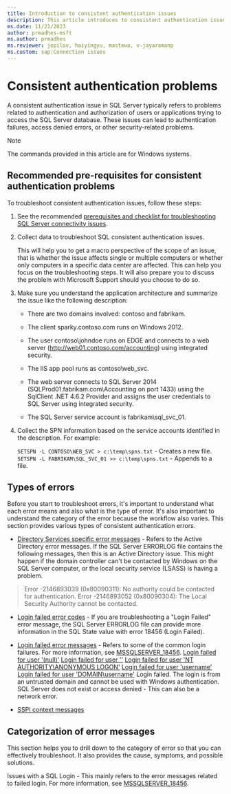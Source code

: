```yaml
---
title: Introduction to consistent authentication issues
description: This article introduces to consistent authentication issues, the types of error messages, and workarounds to troubleshoot various problems.
ms.date: 11/21/2023
author: prmadhes-msft
ms.author: prmadhes
ms.reviewer: jopilov, haiyingyu, mastewa, v-jayaramanp
ms.custom: sap:Connection issues
---
```


# Consistent authentication problems

A consistent authentication issue in SQL Server typically refers to problems related to authentication and authorization of users or applications trying to access the SQL Server database. These issues can lead to authentication failures, access denied errors, or other security-related problems.

> [!NOTE]
> The commands provided in this article are for Windows systems.

## Recommended pre-requisites for consistent authentication problems

To troubleshoot consistent authentication issues, follow these steps:

1. See the recommended [prerequisites and checklist for troubleshooting SQL Server connectivity issues](resolve-connectivity-errors-checklist.md).
1. Collect data to troubleshoot SQL consistent authentication issues.

   This will help you to get a macro perspective of the scope of an issue, that is whether the issue affects single or multiple computers or whether only computers in a specific data center are affected. This can help you focus on the troubleshooting steps. It will also prepare you to discuss the problem with Microsoft Support should you choose to do so.

1. Make sure you understand the application architecture and summarize the issue like the following  description:

    - There are two domains involved: contoso and fabrikam.

    - The client sparky.contoso.com runs on Windows 2012.

    - The user contoso\johndoe runs on EDGE and connects to a web server (http://web01.contoso.com/accounting) using integrated security.

    - The IIS app pool runs as contoso\web_svc.

    - The web server connects to SQL Server 2014 (SQLProd01.fabrikam.com\Accounting on port 1433) using the SqlClient .NET 4.6.2 Provider and assigns the user credentials to SQL Server using integrated security.

    - The SQL Server service account is fabrikam\sql_svc_01.

1. Collect the SPN information based on the service accounts identified in the description. For example:

    `SETSPN -L CONTOSO\WEB_SVC > c:\temp\spns.txt` - Creates a new file.
    `SETSPN -L FABRIKAM\SQL_SVC_01 >> c:\temp\spns.txt` - Appends to a file.

## Types of errors

Before you start to troubleshoot errors, it's important to understand what each error means and also what is the type of error. It's also important to understand the category of the error because the workflow also varies. This section provides various types of consistent authentication errors.

- [Directory Services specific error messages](#directory-services-specific-error-messages) - Refers to the Active Directory error messages. If the SQL Server ERRORLOG file contains the following messages, then this is an Active Directory issue. This might happen if the domain controller can't be contacted by Windows on the SQL Server computer, or the local security service (LSASS) is having a problem.

> Error -2146893039 (0x80090311): No authority could be contacted for authentication.
> Error -2146893052 (0x80090304): The Local Security Authority cannot be contacted.

- [Login failed error codes](/sql/relational-databases/errors-events/mssqlserver-18456-database-engine-error?view=sql-server-ver16#additional-error-information) - If you are troubleshooting a "Login Failed" error message, the SQL Server ERRORLOG file can provide more information in the SQL State value with error 18456 (Login Failed).

- [Login failed error messages](/sql/relational-databases/errors-events/mssqlserver-18456-database-engine-error?view=sql-server-ver16&preserve-view=true) - Refers to some of the common login failures. For more information, see [MSSQLSERVER_18456](/sql/relational-databases/errors-events/mssqlserver-18456-database-engine-error?view=sql-server-ver16&preserve-view=true).
    [Login failed for user '(null)'](/sql/relational-databases/errors-events/mssqlserver-18456-database-engine-error?view=sql-server-ver16#login-failed-for-user-(null))
    [Login failed for user ''](/sql/relational-databases/errors-events/mssqlserver-18456-database-engine-error)
    [Login failed for user 'NT AUTHORITY\ANONYMOUS LOGON'](/sql/relational-databases/errors-events/mssqlserver-18456-database-engine-error)
    [Login failed for user 'username'](/sql/relational-databases/errors-events/mssqlserver-18456-database-engine-error)
    [Login failed for user 'DOMAIN\username'](/sql/relational-databases/errors-events/mssqlserver-18456-database-engine-error)
    Login failed. The login is from an untrusted domain and cannot be used with Windows authentication.
    SQL Server does not exist or access denied - This can also be a network error.
- [SSPI context messages](/troubleshoot/sql/database-engine/connect/cannot-generate-sspi-context-error?branch=main)

## Categorization of error messages

This section helps you to drill down to the category of error so that you can effectively troubleshoot. It also provides the cause, symptoms, and possible solutions.

Issues with a SQL Login - This mainly refers to the error messages related to failed login. For more information, see [MSSQLSERVER_18456](/sql/relational-databases/errors-events/mssqlserver-18456-database-engine-error).





